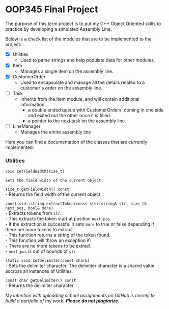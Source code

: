 # OOP345 Final Project

The purpose of this term project is to put my C++ Object Oriented skills to practice by developing a simulated Assembly Line.

Below is a check list of the modules that are to be implemented to the project:
- [x] Utilities
    - Used to parse strings and help populate data for other modules.
- [x] Item
    - Manages a single item on the assembly line.
- [x] CustomerOrder
    - Used to encapsulate and manage all the details related to a customer's order on the assembly line.
- [ ] Task
    - Inherits from the Item module, and will contain additional information:
        - a double ended queue with CustomerOrders, coming in one side and exited out the other once it is filled.
        - a pointer to the next task on the assembly line.
- [ ] LineManager
    - Manages the entire assembly line

Here you can find a documentation of the classes that are currently implemented:

### Utilities
```
void setFieldWidth(size_t)
```
    Sets the field width of the current object.

 ```size_t getFieldWidth() const```  
    - Returns the field width of the current object.

```const std::string extractToken(const std::string& str, size_t& next_pos, bool& more)```  
    - Extracts tokens from `str`.  
    - This extracts the token start at position `next_pos`.  
    - If the extraction is successful it sets `more` to true or false depending if there are more tokens to extract.  
    - This function returns a string of the token found.  
    - This function will throw an exception if:  
        - There are no more tokens to be extract  
        - `next_pos` is out of bounds of `str`

```static void setDelimiter(const char&)```  
    - Sets the delimiter character. The delimiter character is a shared value accross all instances of Utilities.

```const char getDelimiter() const```  
    - Returns the delimiter character.

*My intention with uploading school assignments on GitHub is merely to build a portfolio of my work.* **_Please do not plagiarize._**
